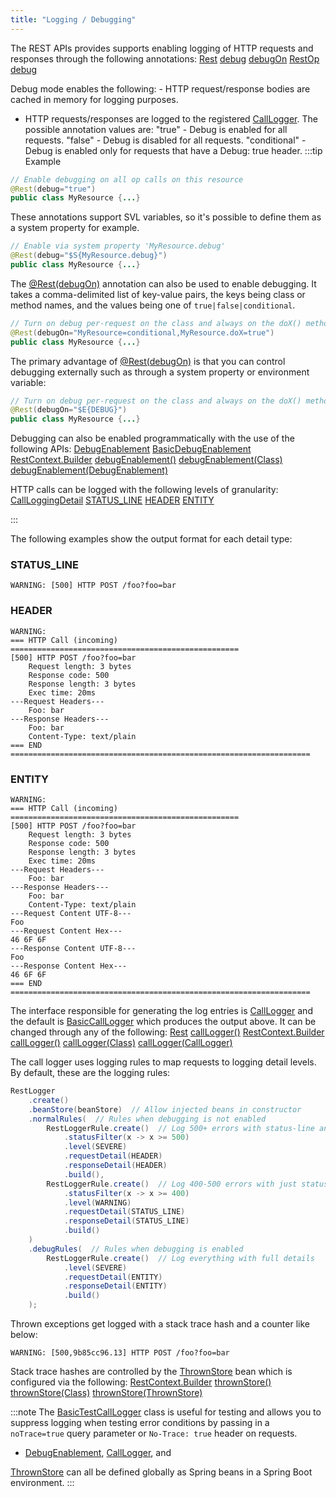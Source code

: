 ```yaml
---
title: "Logging / Debugging"
---
```


The REST APIs provides supports enabling logging of HTTP requests and responses through the following annotations:
<tree>
<node-0><java-annotation>[Rest](../apidocs/org/apache/juneau/rest/annotation/Rest.html)</java-annotation></node-0>
<node-1><java-method>[debug](../apidocs/org/apache/juneau/rest/annotation/Rest.html#debug())</java-method></node-1>
<node-1><java-method>[debugOn](../apidocs/org/apache/juneau/rest/annotation/Rest.html#debugOn())</java-method></node-1>
<node-0><java-annotation>[RestOp](../apidocs/org/apache/juneau/rest/annotation/RestOp.html)</java-annotation></node-0>
<node-1><java-method>[debug](../apidocs/org/apache/juneau/rest/annotation/RestOp.html#debug())</java-method></node-1>
</tree>

Debug mode enables the following: - HTTP request/response bodies are cached in memory for logging purposes.
- HTTP requests/responses are logged to the registered [CallLogger](../apidocs/org/apache/juneau/rest/logger/CallLogger.html).
The possible annotation values are: "true" - Debug is enabled for all requests.
"false" - Debug is disabled for all requests.
"conditional" - Debug is enabled only for requests that have a Debug: true header.
:::tip Example


```java
// Enable debugging on all op calls on this resource
@Rest(debug="true")
public class MyResource {...}
```


These annotations support SVL variables, so it's possible to define them as a system property for example.

```java
// Enable via system property 'MyResource.debug'
@Rest(debug="$S{MyResource.debug}")
public class MyResource {...}
```


The [@Rest(debugOn)](../apidocs/org/apache/juneau/rest/annotation/Rest.html#debugOn()) annotation can also be used
to enable debugging.  It takes a comma-delimited list of key-value pairs, the keys
being class or method names, and the values being one of `true|false|conditional`.

```java
// Turn on debug per-request on the class and always on the doX() method
@Rest(debugOn="MyResource=conditional,MyResource.doX=true")
public class MyResource {...}
```


The primary advantage of [@Rest(debugOn)](../apidocs/org/apache/juneau/rest/annotation/Rest.html#debugOn()) is that
you can control debugging externally such as through a system property or environment variable:

```java
// Turn on debug per-request on the class and always on the doX() method
@Rest(debugOn="$E{DEBUG}")
public class MyResource {...}
```


Debugging can also be enabled programmatically with the use of the following APIs:
<tree>
<node-0><java-class>[DebugEnablement](../apidocs/org/apache/juneau/rest/debug/DebugEnablement.html)</java-class></node-0>
<node-1><java-class>[BasicDebugEnablement](../apidocs/org/apache/juneau/rest/debug/BasicDebugEnablement.html)</java-class></node-1>
<node-0><java-class>[RestContext.Builder](../apidocs/org/apache/juneau/rest/RestContext/Builder.html)</java-class></node-0>
<node-1><java-method>[debugEnablement()](../apidocs/org/apache/juneau/rest/RestContext/Builder.html#debugEnablement())</java-method></node-1>
<node-1><java-method>[debugEnablement(Class)](../apidocs/org/apache/juneau/rest/RestContext/Builder.html#debugEnablement(Class))</java-method></node-1>
<node-1><java-method>[debugEnablement(DebugEnablement)](../apidocs/org/apache/juneau/rest/RestContext/Builder.html#debugEnablement(DebugEnablement))</java-method></node-1>
</tree>

HTTP calls can be logged with the following levels of granularity:
<tree>
<node-0><java-class>[CallLoggingDetail](../apidocs/org/apache/juneau/rest/logger/CallLoggingDetail.html)</java-class></node-0>
<node-1><javac-field>[STATUS_LINE](../apidocs/org/apache/juneau/rest/logger/CallLoggingDetail.html#STATUS_LINE)</javac-field></node-1>
<node-1><javac-field>[HEADER](../apidocs/org/apache/juneau/rest/logger/CallLoggingDetail.html#HEADER)</javac-field></node-1>
<node-1><javac-field>[ENTITY](../apidocs/org/apache/juneau/rest/logger/CallLoggingDetail.html#ENTITY)</javac-field></node-1>
</tree>

:::

The following examples show the output format for each detail type:
### STATUS_LINE


```text
WARNING: [500] HTTP POST /foo?foo=bar
```


### HEADER


```text
WARNING:
=== HTTP Call (incoming) ===================================================
[500] HTTP POST /foo?foo=bar
    Request length: 3 bytes
    Response code: 500
    Response length: 3 bytes
    Exec time: 20ms
---Request Headers---
    Foo: bar
---Response Headers---
    Foo: bar
    Content-Type: text/plain
=== END ===================================================================
```


### ENTITY


```text
WARNING:
=== HTTP Call (incoming) ===================================================
[500] HTTP POST /foo?foo=bar
    Request length: 3 bytes
    Response code: 500
    Response length: 3 bytes
    Exec time: 20ms
---Request Headers---
    Foo: bar
---Response Headers---
    Foo: bar
    Content-Type: text/plain
---Request Content UTF-8---
Foo
---Request Content Hex---
46 6F 6F
---Response Content UTF-8---
Foo
---Response Content Hex---
46 6F 6F
=== END ===================================================================
```


The interface responsible for generating the log entries is [CallLogger](../apidocs/org/apache/juneau/rest/logger/CallLogger.html) and the default is [BasicCallLogger](../apidocs/org/apache/juneau/rest/logger/BasicCallLogger.html) which produces the output above.
It can be changed through any of the following:
<tree>
<node-0><java-annotation>[Rest](../apidocs/org/apache/juneau/rest/annotation/Rest.html)</java-annotation></node-0>
<node-1><java-method>[callLogger()](../apidocs/org/apache/juneau/rest/annotation/Rest.html#callLogger())</java-method></node-1>
<node-0><java-class>[RestContext.Builder](../apidocs/org/apache/juneau/rest/RestContext/Builder.html)</java-class></node-0>
<node-1><java-method>[callLogger()](../apidocs/org/apache/juneau/rest/RestContext/Builder.html#callLogger())</java-method></node-1>
<node-1><java-method>[callLogger(Class)](../apidocs/org/apache/juneau/rest/RestContext/Builder.html#callLogger(Class))</java-method></node-1>
<node-1><java-method>[callLogger(CallLogger)](../apidocs/org/apache/juneau/rest/RestContext/Builder.html#callLogger(CallLogger))</java-method></node-1>
</tree>

The call logger uses logging rules to map requests to logging detail levels.
By default, these are the logging rules:

```java
RestLogger
    .create()
    .beanStore(beanStore)  // Allow injected beans in constructor
    .normalRules(  // Rules when debugging is not enabled
        RestLoggerRule.create()  // Log 500+ errors with status-line and header information
            .statusFilter(x -> x >= 500)
            .level(SEVERE)
            .requestDetail(HEADER)
            .responseDetail(HEADER)
            .build(),
        RestLoggerRule.create()  // Log 400-500 errors with just status-line information
            .statusFilter(x -> x >= 400)
            .level(WARNING)
            .requestDetail(STATUS_LINE)
            .responseDetail(STATUS_LINE)
            .build()
    )
    .debugRules(  // Rules when debugging is enabled
        RestLoggerRule.create()  // Log everything with full details
            .level(SEVERE)
            .requestDetail(ENTITY)
            .responseDetail(ENTITY)
            .build()
    );
```


Thrown exceptions get logged with a stack trace hash and a counter like below:

```text
WARNING: [500,9b85cc96.13] HTTP POST /foo?foo=bar
```


Stack trace hashes are controlled by the [ThrownStore](../apidocs/org/apache/juneau/rest/stats/ThrownStore.html) bean which is configured via the following:
<tree>
<node-0><java-class>[RestContext.Builder](../apidocs/org/apache/juneau/rest/RestContext/Builder.html)</java-class></node-0>
<node-1><java-method>[thrownStore()](../apidocs/org/apache/juneau/rest/RestContext/Builder.html#thrownStore())</java-method></node-1>
<node-1><java-method>[thrownStore(Class)](../apidocs/org/apache/juneau/rest/RestContext/Builder.html#thrownStore(Class))</java-method></node-1>
<node-1><java-method>[thrownStore(ThrownStore)](../apidocs/org/apache/juneau/rest/RestContext/Builder.html#thrownStore(ThrownStore))</java-method></node-1>
</tree>


:::note
The [BasicTestCallLogger](../apidocs/org/apache/juneau/rest/logger/BasicTestCallLogger.html) class is useful for testing and
allows you to suppress logging when testing error conditions by passing in a `noTrace=true` query parameter
or `No-Trace: true` header on requests.
- [DebugEnablement](../apidocs/org/apache/juneau/rest/debug/DebugEnablement.html), [CallLogger](../apidocs/org/apache/juneau/rest/logger/CallLogger.html), and

[ThrownStore](../apidocs/org/apache/juneau/rest/stats/ThrownStore.html) can all be defined globally as Spring beans in a Spring Boot environment.
:::
